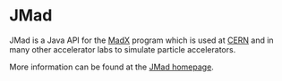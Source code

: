 JMad
====

JMad is a Java API for the [MadX](http://wwwslap.cern.ch/mad) program which is used at [CERN](http://www.cern.ch) and in many other accelerator labs to simulate particle accelerators.

More information can be found at the [JMad homepage](http://www.cern.ch/jmad).